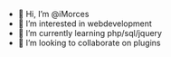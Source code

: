 - 👋 Hi, I’m @iMorces
- 👀 I’m interested in webdevelopment
- 🌱 I’m currently learning php/sql/jquery
- 💞️ I’m looking to collaborate on plugins

<!---
iMorces/iMorces is a ✨ special ✨ repository because its `README.md` (this file) appears on your GitHub profile.
You can click the Preview link to take a look at your changes.
--->
